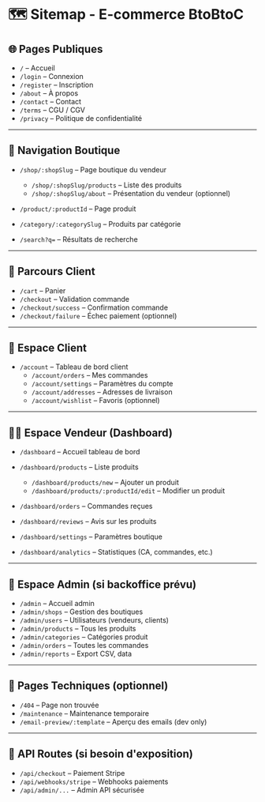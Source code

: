 # 🗺️ Sitemap - E-commerce BtoBtoC

## 🌐 Pages Publiques

- `/` – Accueil
- `/login` – Connexion
- `/register` – Inscription
- `/about` – À propos
- `/contact` – Contact
- `/terms` – CGU / CGV
- `/privacy` – Politique de confidentialité

---

## 🏬 Navigation Boutique

- `/shop/:shopSlug` – Page boutique du vendeur
  - `/shop/:shopSlug/products` – Liste des produits
  - `/shop/:shopSlug/about` – Présentation du vendeur (optionnel)

- `/product/:productId` – Page produit
- `/category/:categorySlug` – Produits par catégorie
- `/search?q=` – Résultats de recherche

---

## 🛒 Parcours Client

- `/cart` – Panier
- `/checkout` – Validation commande
- `/checkout/success` – Confirmation commande
- `/checkout/failure` – Échec paiement (optionnel)

---

## 👤 Espace Client

- `/account` – Tableau de bord client
  - `/account/orders` – Mes commandes
  - `/account/settings` – Paramètres du compte
  - `/account/addresses` – Adresses de livraison
  - `/account/wishlist` – Favoris (optionnel)

---

## 🧑‍💼 Espace Vendeur (Dashboard)

- `/dashboard` – Accueil tableau de bord
- `/dashboard/products` – Liste produits
  - `/dashboard/products/new` – Ajouter un produit
  - `/dashboard/products/:productId/edit` – Modifier un produit

- `/dashboard/orders` – Commandes reçues
- `/dashboard/reviews` – Avis sur les produits
- `/dashboard/settings` – Paramètres boutique
- `/dashboard/analytics` – Statistiques (CA, commandes, etc.)

---

## 👑 Espace Admin (si backoffice prévu)

- `/admin` – Accueil admin
- `/admin/shops` – Gestion des boutiques
- `/admin/users` – Utilisateurs (vendeurs, clients)
- `/admin/products` – Tous les produits
- `/admin/categories` – Catégories produit
- `/admin/orders` – Toutes les commandes
- `/admin/reports` – Export CSV, data

---

## 🧪 Pages Techniques (optionnel)

- `/404` – Page non trouvée
- `/maintenance` – Maintenance temporaire
- `/email-preview/:template` – Aperçu des emails (dev only)

---

## 🔗 API Routes (si besoin d'exposition)

- `/api/checkout` – Paiement Stripe
- `/api/webhooks/stripe` – Webhooks paiements
- `/api/admin/...` – Admin API sécurisée
